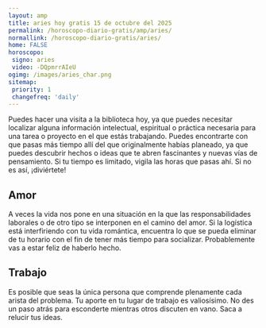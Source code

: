 ```yaml
---
layout: amp
title: aries hoy gratis 15 de octubre del 2025 
permalink: /horoscopo-diario-gratis/amp/aries/
normallink: /horoscopo-diario-gratis/aries/
home: FALSE
horoscopo:
 signo: aries
 video: -DQpmrrAIeU
ogimg: /images/aries_char.png
sitemap:
 priority: 1
 changefreq: 'daily'
---
```



Puedes hacer una visita a la biblioteca hoy, ya que puedes necesitar localizar alguna información intelectual, espiritual o práctica necesaria para una tarea o proyecto en el que estás trabajando. Puedes encontrarte con que pasas más tiempo allí del que originalmente habías planeado, ya que puedes descubrir hechos o ideas que te abren fascinantes y nuevas vías de pensamiento. Si tu tiempo es limitado, vigila las horas que pasas ahí. Si no es así, ¡diviértete!

## Amor

A veces la vida nos pone en una situación en la que las responsabilidades laborales o de otro tipo se interponen en el camino del amor. Si la logística está interfiriendo con tu vida romántica, encuentra lo que se pueda eliminar de tu horario con el fin de tener más tiempo para socializar. Probablemente vas a estar feliz de haberlo hecho.

## Trabajo

Es posible que seas la única persona que comprende plenamente cada arista del problema. Tu aporte en tu lugar de trabajo es valiosísimo. No des un paso atrás para esconderte mientras otros discuten en vano. Saca a relucir tus ideas.